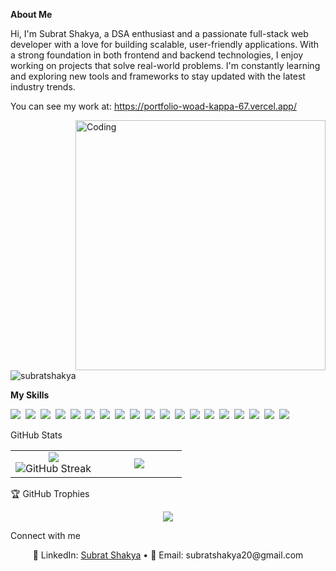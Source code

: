 **About Me**

Hi, I'm Subrat Shakya, a DSA enthusiast and a passionate full-stack web developer with a love for building scalable, user-friendly applications. With a strong foundation in both frontend and backend technologies, I enjoy working on projects that solve real-world problems. I'm constantly learning and exploring new tools and frameworks to stay updated with the latest industry trends.

You can see my work at: https://portfolio-woad-kappa-67.vercel.app/

<img align="right" alt="Coding" width="400" src="https://studentlife.lincoln.ac.uk/files/2021/05/giphy-3.gif">
<p align="left"> <img src="https://komarev.com/ghpvc/?username=subratshakya&label=Profile%20views&color=0e75b6&style=flat" alt="subratshakya" /> </p>

**My Skills**

<img src="https://img.shields.io/badge/C-00599C?logo=c&logoColor=white"> 
<img src="https://img.shields.io/badge/C++-%2300599C.svg?logo=c%2B%2B&logoColor=white"> 
<img src="https://img.shields.io/badge/CSS-1572B6?logo=css3&logoColor=fff"> 
<img src="https://img.shields.io/badge/JSON-000?logo=json&logoColor=fff"> 
<img src="https://img.shields.io/badge/JavaScript-F7DF1E?logo=javascript&logoColor=000"> 
<img src="https://img.shields.io/badge/Java-%23ED8B00.svg?logo=openjdk&logoColor=white"> 
<img src="https://img.shields.io/badge/HTML-%23E34F26.svg?logo=html5&logoColor=white"> 
<img src="https://img.shields.io/badge/Python-3776AB?logo=python&logoColor=fff"> 
<img src="https://img.shields.io/badge/TypeScript-3178C6?logo=typescript&logoColor=fff"> 
<img src="https://img.shields.io/badge/XML-767C52?logo=xml&logoColor=fff"> 
<img src="https://img.shields.io/badge/Bootstrap-7952B3?logo=bootstrap&logoColor=fff"> 
<img src="https://img.shields.io/badge/Node.js-6DA55F?logo=node.js&logoColor=white"> 
<img src="https://img.shields.io/badge/Tailwind%20CSS-%2338B2AC.svg?logo=tailwind-css&logoColor=white"> 
<img src="https://img.shields.io/badge/React-61DAFB?logo=react&logoColor=white"> 
<img src="https://img.shields.io/badge/Vite-646CFF?logo=vite&logoColor=fff"> 
<img src="https://img.shields.io/badge/Vercel-%23000000.svg?logo=vercel&logoColor=white"> 
<img src="https://img.shields.io/badge/MongoDB-%234ea94b.svg?logo=mongodb&logoColor=white"> 
<img src="https://img.shields.io/badge/MySQL-4479A1?logo=mysql&logoColor=fff"> 
<img src="https://img.shields.io/badge/GitHub-%23121011.svg?logo=github&logoColor=white"> 

GitHub Stats
<table><tbody><tr border="none"><td width="50%" align="center"> <img align="center" src="https://readme-stats-fork-mauve.vercel.app/api/?username=subratshakya&theme=dark&show_icons=true&count_private=true"> <br> <img alt="GitHub Streak" src="https://github-readme-streak-stats-five-roan.vercel.app?user=subratshakya&theme=dark"> </td><td width="50%" align="center"> <img align="center" src="https://readme-stats-fork-mauve.vercel.app/api/top-langs/?username=subratshakya&theme=dark&hide_border=false&no-bg=true&no-frame=true&langs_count=6"> </td></tr></tbody></table>
🏆 GitHub Trophies
<p align="center"> <img src="https://github-profile-trophy.vercel.app/?username=subratshakya&theme=darkhub&no-frame=true&no-bg=true&margin-w=15&row=2&column=4" /> </p>
Connect with me
<p align="center">🔗 LinkedIn: <a href="https://www.linkedin.com/in/subratshakya20" target="_blank">Subrat Shakya</a> • 📧 Email: subratshakya20@gmail.com</p>
